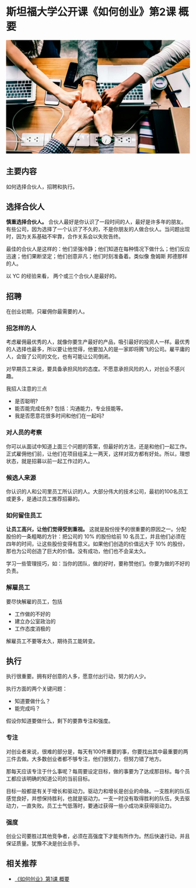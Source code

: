 # 斯坦福大学公开课《如何创业》第2课 概要
![](imgs/02.jpeg)

## 主要内容
如何选择合伙人，招聘和执行。

## 选择合伙人
**慎重选择合伙人。** 合伙人最好是你认识了一段时间的人，最好是许多年的朋友。有些公司，因为选择了一个认识了不久的，不是你朋友的人做合伙人。当问题出现时，因为关系基础不牢靠，合作关系会以失败告终。

最佳的合伙人是这样的：他们坚强冷静；他们知道在每种情况下做什么；他们反应迅速；他们果断坚定；他们创意非凡；他们时刻准备着。类似像 詹姆斯 邦德那样的人。

以 YC 的经验来看， 两个或三个合伙人是最好的。

## 招聘
在创业初期，只雇佣你最需要的人。

### 招怎样的人
考虑雇佣最优秀的人，就像你要生产最好的产品，吸引最好的投资人一样。最优秀的人选择也最多，所以要让他觉得，他要加入的是一家即将腾飞的公司。雇平庸的人，会毁了公司的文化，也有可能让公司倒闭。

对早期员工来说，要具备承担风险的态度。不愿意承担风险的人，对创业不感兴趣。

我招人注意的三点
* 是否聪明?
* 能否能完成任务? 包括：沟通能力，专业技能等。
* 我是否愿意花很多时间和他们在一起吗?

### 对人员的考察
你可以从面试中知道上面三个问题的答案，但最好的方法，还是和他们一起工作。正式雇佣他们前，让他们在项目组呆上一两天，这样对双方都有好处。所以，理想状态，就是招募以前一起工作过的人。

### 候选人来源
你认识的人和公司里员工所认识的人。大部分伟大的技术公司，最初的100名员工或更多，是通过员工推荐招募的。

### 如何留住员工
**让员工高兴，让他们觉得受到重视。** 这就是股份授予的很重要的原因之一。分配股份的一条粗略的方针：把公司的 10% 的股份给前 10 名员工，并且他们必须在四年的时间，让这些股份变得有意义。如果他们创造的价值远大于 10% 的股份，那也为公司创造了巨大的价值。没有成功，他们也不会呆太久。

学习一些管理技巧，如：当你的团队，做的好时，要称赞他们。你要为做的不好的负责。

### 解雇员工
要尽快解雇的员工，包括
* 工作做的不好的
* 建立办公室政治的
* 工作态度消极的

解雇员工不要等太久，期待员工能转变。

## 执行
执行很重要。拥有好创意的人多，愿意付出行动，努力的人少。

执行方面的两个关键问题：
* 知道要做什么？
* 能完成吗？

假设你知道要做什么，剩下的要靠专注和强度。

### 专注
对创业者来说，很难的部分是，每天有100件重要的事，你要找出其中最重要的两三件去做。大多数创业者都不够专注，他们很努力，但努力错了地方。

那每天应该专注于什么事呢？每周要设定目标，做的事要为了达成那目标。每个员工都应该明确的知道公司的当前目标。

目标一般都是有关于增长和驱动力。驱动力和增长是创业的命脉。一支胜利的队伍感觉良好，并想保持胜利，也就是驱动力。一支一时没有取得胜利的队伍，失去驱动力，一直失败。员工士气低落时，要通过获得一些小成功来获得驱动力。

### 强度
创业公司要胜过其他竞争者，必须在高强度下才能有所作为。然后快速行动，并且保证质量。犹豫不决是创业杀手。

## 相关推荐
* [《如何创业》第1课 概要](https://www.jianshu.com/p/c8ce6013054d)

